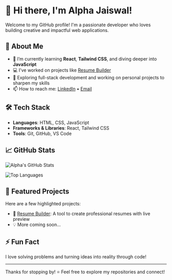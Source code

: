 # 👋 Hi there, I'm Alpha Jaiswal!

Welcome to my GitHub profile! I'm a passionate developer who loves building creative and impactful web applications.

## 🚀 About Me

- 🌱 I’m currently learning **React**, **Tailwind CSS**, and diving deeper into **JavaScript**
- 💻 I’ve worked on projects like [Resume Builder](https://github.com/Alphajais/Resume-Builder)
- 🔧 Exploring full-stack development and working on personal projects to sharpen my skills
- 📫 How to reach me: [LinkedIn](https://www.linkedin.com/in/atul-jaiswal-101958226/) • [Email](atuljaiswal0912@gmail.com)

## 🛠️ Tech Stack

- **Languages**: HTML, CSS, JavaScript
- **Frameworks & Libraries**: React, Tailwind CSS
- **Tools**: Git, GitHub, VS Code

## 📈 GitHub Stats

![Alpha's GitHub Stats](https://github-readme-stats.vercel.app/api?username=Alphajais&show_icons=true&theme=radical)

![Top Languages](https://github-readme-stats.vercel.app/api/top-langs/?username=Alphajais&layout=compact&theme=radical)

## 📂 Featured Projects

Here are a few highlighted projects:

- 📝 [Resume Builder](https://github.com/Alphajais/Resume-Builder): A tool to create professional resumes with live preview
- 💡 More coming soon...

## ⚡ Fun Fact

I love solving problems and turning ideas into reality through code!

---

Thanks for stopping by! ⭐ Feel free to explore my repositories and connect!
